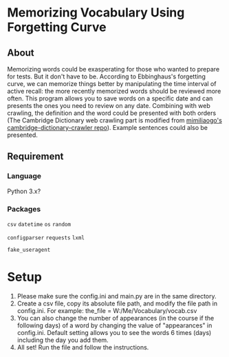 # Memorizing Vocabulary Using Forgetting Curve

## About

Memorizing words could be exasperating for those who wanted to prepare for tests. But it don't have to be. According to Ebbinghaus's
forgetting curve, we can memorize things better by manipulating the time interval of active recall: the more recently memorized words
should be reviewed more often. This program allows you to save words on a specific date and can presents the ones you need to review
on any date. Combining with web crawling, the definition and the word could be presented with both orders (The Cambridge Dictionary
web crawling part is modified from [mimiliaogo's cambridge-dictionary-crawler repo](https://github.com/mimiliaogo/cambridge-dictionary-crawler.git)). Example sentences 
could also be presented.

## Requirement

### Language

Python 3.x?

### Packages

`csv`
`datetime`
`os`
`random`

`configparser`
`requests`
`lxml`

`fake_useragent`

# Setup

1. Please make sure the config.ini and main.py are in the same directory.
2. Create a csv file, copy its absolute file path, and modify the file path in config.ini. For example: the_file = W:/Me/Vocabulary/vocab.csv
3. You can also change the number of appearances (in the course if the following days) of a word by changing the value of "appearances" in config.ini. Default setting allows you to see the words 6 times (days) including the day you add them.
4. All set! Run the file and follow the instructions.
